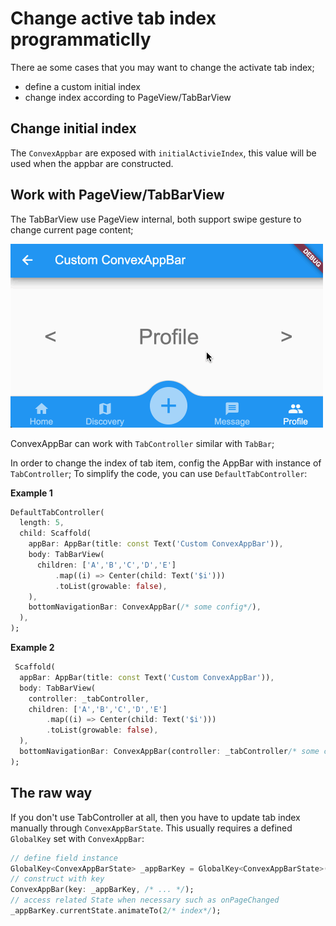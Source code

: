 # Change active tab index programmaticlly

There ae some cases that you may want to change the activate tab index;
* define a custom initial index
* change index according to PageView/TabBarView

## Change initial index

The `ConvexAppbar` are exposed with `initialActivieIndex`, this value will be used when the appbar are constructed.

## Work with PageView/TabBarView
The TabBarView use PageView internal, both support swipe gesture to change current page content;

![](tabcontroller_pageview.gif)

ConvexAppBar can work with `TabController` similar with `TabBar`;

In order to change the index of tab item, config the AppBar with instance of `TabController`; To simplify the code, you can use `DefaultTabController`:

**Example 1**  
```dart
DefaultTabController(
  length: 5,
  child: Scaffold(
    appBar: AppBar(title: const Text('Custom ConvexAppBar')),
    body: TabBarView(
      children: ['A','B','C','D','E']
          .map((i) => Center(child: Text('$i')))
          .toList(growable: false),
    ),
    bottomNavigationBar: ConvexAppBar(/* some config*/),
  ),
);
```

**Example 2**  
```dart
 Scaffold(
  appBar: AppBar(title: const Text('Custom ConvexAppBar')),
  body: TabBarView(
    controller: _tabController,
    children: ['A','B','C','D','E']
        .map((i) => Center(child: Text('$i')))
        .toList(growable: false),
  ),
  bottomNavigationBar: ConvexAppBar(controller: _tabController/* some config*/),
);
``` 
## The raw way
If you don't use TabController at all, then you have to update tab index manually through `ConvexAppBarState`.
This usually requires a defined `GlobalKey` set with `ConvexAppBar`:

```dart
// define field instance
GlobalKey<ConvexAppBarState> _appBarKey = GlobalKey<ConvexAppBarState>();
// construct with key
ConvexAppBar(key: _appBarKey, /* ... */);
// access related State when necessary such as onPageChanged
_appBarKey.currentState.animateTo(2/* index*/);
```